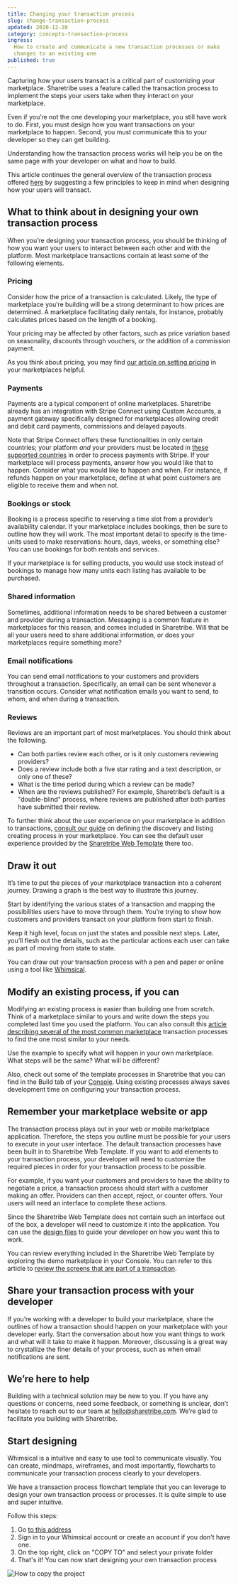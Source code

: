 ```yaml
---
title: Changing your transaction process
slug: change-transaction-process
updated: 2020-12-20
category: concepts-transaction-process
ingress:
  How to create and communicate a new transaction processes or make
  changes to an existing one
published: true
---
```


Capturing how your users transact is a critical part of customizing your
marketplace. Sharetribe uses a feature called the transaction process to
implement the steps your users take when they interact on your
marketplace.

<plan tier="extend" feature="Customizing your transaction process"></plan>

Even if you’re not the one developing your marketplace, you still have
work to do. First, you must design how you want transactions on your
marketplace to happen. Second, you must communicate this to your
developer so they can get building.

Understanding how the transaction process works will help you be on the
same page with your developer on what and how to build.

This article continues the general overview of the transaction process
offered [here](/concepts/transaction-process/) by suggesting a few
principles to keep in mind when designing how your users will transact.

## What to think about in designing your own transaction process

When you’re designing your transaction process, you should be thinking
of how you want your users to interact between each other and with the
platform. Most marketplace transactions contain at least some of the
following elements.

### Pricing

Consider how the price of a transaction is calculated. Likely, the type
of marketplace you’re building will be a strong determinant to how
prices are determined. A marketplace facilitating daily rentals, for
instance, probably calculates prices based on the length of a booking.

Your pricing may be affected by other factors, such as price variation
based on seasonality, discounts through vouchers, or the addition of a
commission payment.

As you think about pricing, you may find
[our article on setting pricing](https://www.sharetribe.com/academy/how-to-set-pricing-in-your-marketplace/)
in your marketplaces helpful.

### Payments

Payments are a typical component of online marketplaces. Sharetribe
already has an integration with Stripe Connect using Custom Accounts, a
payment gateway specifically designed for marketplaces allowing credit
and debit card payments, commissions and delayed payouts.

Note that Stripe Connect offers these functionalities in only certain
countries; your platform _and_ your providers must be located in
[these supported countries](https://stripe.com/docs/connect/custom-accounts#requirements)
in order to process payments with Stripe. If your marketplace will
process payments, answer how you would like that to happen. Consider
what you would like to happen and when. For instance, if refunds happen
on your marketplace, define at what point customers are eligible to
receive them and when not.

### Bookings or stock

Booking is a process specific to reserving a time slot from a provider’s
availability calendar. If your marketplace includes bookings, then be
sure to outline how they will work. The most important detail to specify
is the time-units used to make reservations: hours, days, weeks, or
something else? You can use bookings for both rentals and services.

If your marketplace is for selling products, you would use stock instead
of bookings to manage how many units each listing has available to be
purchased.

### Shared information

Sometimes, additional information needs to be shared between a customer
and provider during a transaction. Messaging is a common feature in
marketplaces for this reason, and comes included in Sharetribe. Will
that be all your users need to share additional information, or does
your marketplaces require something more?

### Email notifications

You can send email notifications to your customers and providers
throughout a transaction. Specifically, an email can be sent whenever a
transition occurs. Consider what notification emails you want to send,
to whom, and when during a transaction.

### Reviews

Reviews are an important part of most marketplaces. You should think
about the following.

- Can both parties review each other, or is it only customers reviewing
  providers?
- Does a review include both a five star rating and a text description,
  or only one of these?
- What is the time period during which a review can be made?
- When are the reviews published? For example, Sharetribe’s default is a
  "double-blind" process, where reviews are published after both parties
  have submitted their review.

To further think about the user experience on your marketplace in
addition to transactions,
[consult our guide](/design-toolkit/what-are-user-journeys/) on defining
the discovery and listing creating process in your marketplace. You can
see the default user experience provided by the
[Sharetribe Web Template](/operator-guides/concepts/#sharetribe-web-template)
there too.

## Draw it out

It’s time to put the pieces of your marketplace transaction into a
coherent journey. Drawing a graph is the best way to illustrate this
journey.

Start by identifying the various states of a transaction and mapping the
possibilities users have to move through them. You’re trying to show how
customers and providers transact on your platform from start to finish.

Keep it high level, focus on just the states and possible next steps.
Later, you’ll flesh out the details, such as the particular actions each
user can take as part of moving from state to state.

You can draw out your transaction process with a pen and paper or online
using a tool like
[Whimsical](/concepts/change-transaction-process/#start-designing).

## Modify an existing process, if you can

Modifying an existing process is easier than building one from scratch.
Think of a marketplace similar to yours and write down the steps you
completed last time you used the platform. You can also consult this
[article describing several of the most common marketplace](https://www.sharetribe.com/academy/design-booking-flow-service-marketplace/)
transaction processes to find the one most similar to your needs.

Use the example to specify what will happen in your own marketplace.
What steps will be the same? What will be different?

Also, check out some of the template processes in Sharetribe that you
can find in the Build tab of your
[Console](https://console.sharetribe.com/). Using existing processes
always saves development time on configuring your transaction process.

## Remember your marketplace website or app

The transaction process plays out in your web or mobile marketplace
application. Therefore, the steps you outline must be possible for your
users to execute in your user interface. The default transaction
processes have been built in to Sharetribe Web Template. If you want to
add elements to your transaction process, your developer will need to
customize the required pieces in order for your transaction process to
be possible.

For example, if you want your customers and providers to have the
ability to negotiate a price, a transaction process should start with a
customer making an offer. Providers can then accept, reject, or counter
offers. Your users will need an interface to complete these actions.

Since the Sharetribe Web Template does not contain such an interface out
of the box, a developer will need to customize it into the application.
You can use the [design files](/design-toolkit/design-files/) to guide
your developer on how you want this to work.

You can review everything included in the Sharetribe Web Template by
exploring the demo marketplace in your Console. You can refer to this
article to
[review the screens that are part of a transaction](/design-toolkit/your-user-journey-a-guide/#transaction-process).

## Share your transaction process with your developer

If you’re working with a developer to build your marketplace, share the
outlines of how a transaction should happen on your marketplace with
your developer early. Start the conversation about how you want things
to work and what will it take to make it happen. Moreover, discussing is
a great way to crystallize the finer details of your process, such as
when email notifications are sent.

## We’re here to help

Building with a technical solution may be new to you. If you have any
questions or concerns, need some feedback, or something is unclear,
don’t hesitate to reach out to our team at hello@sharetribe.com. We’re
glad to facilitate you building with Sharetribe.

## Start designing

Whimsical is a intuitive and easy to use tool to communicate visually.
You can create, mindmaps, wireframes, and most importantly, flowcharts
to communicate your transaction process clearly to your developers.

We have a transaction process flowchart template that you can leverage
to design your own transaction process or processes. It is quite simple
to use and super intuitive.

Follow this steps:

1. Go
   [to this address](https://whimsical.com/flex-default-transaction-process-GDRUyuF7M5nMSte6rfwNuc)
2. Sign in to your Whimsical account or create an account if you don't
   have one.
3. On the top right, click on "COPY TO" and select your private folder
4. That's it! You can now start designing your own transaction process

![How to copy the project](./copy-whimsical-project.png)
